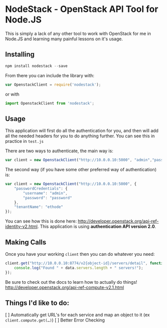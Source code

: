 # NodeStack - OpenStack API Tool for Node.JS

This is simply a lack of any other tool to work with OpenStack for me in Node.JS and learning many painful lessons on it's usage.

## Installing

```javascript
npm install nodestack --save
```

From there you can include the library with:

```javascript
var OpenstackClient = require('nodestack');
```

or with

```javascript
import OpenstackClient from 'nodestack';
```

## Usage

This application will first do all the authentication for you, and then will add all the needed headers for you to do anything further.  You can see this in practice in `test.js`

There are two ways to authenticate, the main way is:

```javascript
var client = new OpenstackClient("http://10.0.0.10:5000", "admin","password","ethode");
```

The second way (if you have some other preferred way of authentication) is:

```javascript
var client = new OpenstackClient("http://10.0.0.10:5000", {
	"passwordCredentials": {
		"username": "admin",
		"password": "password"
	},
	"tenantName": "ethode"
});
```

You can see how this is done here: http://developer.openstack.org/api-ref-identity-v2.html.  This application is using **authentication API version 2.0**.

## Making Calls


Once you have your working `client` then you can do whatever you need:

```javascript
client.get("http://10.0.0.10:8774/v2{object-id}/servers/detail", function(data){
	console.log("Found " + data.servers.length + " servers!");
});
```

Be sure to check out the docs to learn how to actually do things! http://developer.openstack.org/api-ref-compute-v2.1.html



## Things I'd like to do:

[ ] Automatically get URL's for each service and map an object to it (ex `client.compute.get(…)`)
[ ] Better Error Checking
